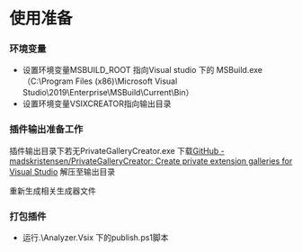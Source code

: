 # 使用准备

### 环境变量

- 设置环境变量MSBUILD_ROOT 指向Visual studio 下的 MSBuild.exe（C:\Program Files (x86)\Microsoft Visual Studio\2019\Enterprise\MSBuild\Current\Bin）
- 设置环境变量VSIXCREATOR指向输出目录

### 插件输出准备工作

插件输出目录下若无PrivateGalleryCreator.exe 
下载[GitHub - madskristensen/PrivateGalleryCreator: Create private extension galleries for Visual Studio](https://github.com/madskristensen/PrivateGalleryCreator/tree/master)
解压至输出目录

重新生成相关生成器文件

### 打包插件

- 运行.\Analyzer.Vsix 下的publish.ps1脚本
